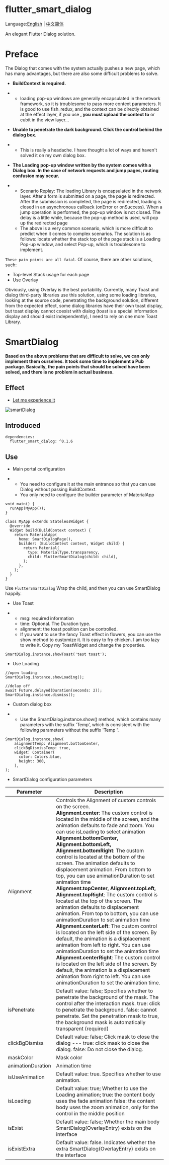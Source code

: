 # flutter_smart_dialog

Language:[English](https://github.com/CNAD666/flutter_smart_dialog/blob/master/docs/README.md) | [中文简体](https://github.com/CNAD666/flutter_smart_dialog/blob/master/docs/README-ZH.md)

An elegant Flutter Dialog solution.

# Preface

The Dialog that comes with the system actually pushes a new page, which has many advantages, but there are also some difficult problems to solve.

- **BuildContext is required.**

- - loading pop-up windows are generally encapsulated in the network framework, so it is troublesome to pass more context parameters. It is good to use fish_redux, and the context can be directly obtained at the effect layer, if you use **, you must upload the context to** or cubit in the view layer...

- **Unable to penetrate the dark background. Click the control behind the dialog box.**

- - This is really a headache. I have thought a lot of ways and haven't solved it on my own dialog box.

- **The Loading pop-up window written by the system comes with a Dialog box. In the case of network requests and jump pages, routing confusion may occur.**

- - Scenario Replay: The loading Library is encapsulated in the network layer. After a form is submitted on a page, the page is redirected. After the submission is completed, the page is redirected, loading is closed in an asynchronous callback (onError or onSuccess). When a jump operation is performed, the pop-up window is not closed. The delay is a little while, because the pop-up method is used, will pop up the redirected page
  - The above is a very common scenario, which is more difficult to predict when it comes to complex scenarios. The solution is as follows: locate whether the stack top of the page stack is a Loading Pop-up window, and select Pop-up, which is troublesome to implement.

`These pain points are all fatal`. Of course, there are other solutions, such:

- Top-level Stack usage for each page
- Use Overlay

Obviously, using Overlay is the best portability. Currently, many Toast and dialog third-party libraries use this solution, using some loading libraries, looking at the source code, penetrating the background solution, different from the expected effect, some dialog libraries have their own toast display, but toast display cannot coexist with dialog (toast is a special information display and should exist independently), I need to rely on one more Toast Library.

#  SmartDialog

**Based on the above problems that are difficult to solve, we can only implement them ourselves. It took some time to implement a Pub package. Basically, the pain points that should be solved have been solved, and there is no problem in actual business.**

##  Effect

- [Let me experience it](https://cnad666.github.io/flutter_use/web/index.html#/smartDialog)

![smartDialog](https://cdn.jsdelivr.net/gh/CNAD666/MyData/pic/flutter/blog/20201204145311.gif)

##  Introduced

```
dependencies:
  flutter_smart_dialog: ^0.1.6
```

##  Use

- Main portal configuration

- - You need to configure it at the main entrance so that you can use Dialog without passing BuildContext.
  - You only need to configure the builder parameter of MaterialApp

```
void main() {
  runApp(MyApp());
}

class MyApp extends StatelessWidget {
  @override
  Widget build(BuildContext context) {
    return MaterialApp(
      home: SmartDialogPage(),
      builder: (BuildContext context, Widget child) {
        return Material(
          type: MaterialType.transparency,
          child: FlutterSmartDialog(child: child),
        );
      },
    );
  }
}
```

Use `FlutterSmartDialog` Wrap the child, and then you can use SmartDialog happily.

- Use Toast

- - msg: required information
  - time: Optional. The Duration type.
  - alignment: the toast position can be controlled.
  - If you want to use the fancy Toast effect in flowers, you can use the show method to customize it. It is easy to fry chicken. I am too lazy to write it. Copy my ToastWidget and change the properties.

```
SmartDialog.instance.showToast('test toast');
```

- Use Loading

```
//open loading
SmartDialog.instance.showLoading();

//delay off
await Future.delayed(Duration(seconds: 2));
SmartDialog.instance.dismiss();
```

- Custom dialog box

- - Use the SmartDialog.instance.show() method, which contains many parameters with the suffix 'Temp', which is consistent with the following parameters without the suffix 'Temp '.

```
SmartDialog.instance.show(
    alignmentTemp: Alignment.bottomCenter,
    clickBgDismissTemp: true,
    widget: Container(
      color: Colors.blue,
      height: 300,
    ),
);
```

- SmartDialog configuration parameters

| Parameter         | Description                                                  |
| ----------------- | ------------------------------------------------------------ |
| Alignment         | Controls the Alignment of custom controls on the screen.<br/>**Alignment.center**: The custom control is located in the middle of the screen, and the animation defaults to fade and zoom. You can use isLoading to select animation<br/>**Alignment.bottomCenter, Alignment.bottomLeft, Alignment.bottomRight**: The custom control is located at the bottom of the screen. The animation defaults to displacement animation. From bottom to top, you can use animationDuration to set animation time<br/>**Alignment.topCenter, Alignment.topLeft, Alignment.topRight**: The custom control is located at the top of the screen. The animation defaults to displacement animation. From top to bottom, you can use animationDuration to set animation time<br/>**Alignment.centerLeft**: The custom control is located on the left side of the screen. By default, the animation is a displacement animation from left to right. You can use animationDuration to set the animation time<br/>**Alignment.centerRight**: The custom control is located on the left side of the screen. By default, the animation is a displacement animation from right to left. You can use animationDuration to set the animation time. |
| isPenetrate       | Default value: false; Specifies whether to penetrate the background of the mask. The control after the interaction mask. true: click to penetrate the background. false: cannot penetrate. Set the penetration mask to true, the background mask is automatically transparent (required) |
| clickBgDismiss    | Default value: false; Click mask to close the dialog --- true: click mask to close the dialog. false: Do not close the dialog. |
| maskColor         | Mask color                                                   |
| animationDuration | Animation time                                               |
| isUseAnimation    | Default value: true. Specifies whether to use animation.     |
| isLoading         | Default value: true; Whether to use the Loading animation; true: the content body uses the fade animation false: the content body uses the zoom animation, only for the control in the middle position |
| isExist           | Default value: false; Whether the main body SmartDialog(OverlayEntry) exists on the interface |
| isExistExtra      | Default value: false. Indicates whether the extra SmartDialog(OverlayEntry) exists on the interface |